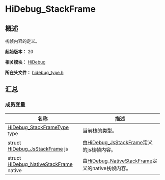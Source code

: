 # HiDebug_StackFrame

## 概述

栈帧内容的定义。

**起始版本：** 20

**相关模块：** [HiDebug](capi-hidebug.md)

**所在头文件：** [hidebug_type.h](capi-hidebug-type-h.md)

## 汇总

### 成员变量

| 名称                                                                           | 描述                                              |
|------------------------------------------------------------------------------|-------------------------------------------------|
| [HiDebug_StackFrameType](capi-hidebug-type-h.md#hidebug_stackframetype) type | 当前栈的类型。                                         |
| struct [HiDebug_JsStackFrame](capi-hidebug-hidebug-jsstackframe.md) js       | 由[HiDebug_JsStackFrame](capi-hidebug-hidebug-jsstackframe.md)定义的js栈帧内容。         |
| struct [HiDebug_NativeStackFrame](capi-hidebug-hidebug-nativestackframe.md) native                                   | 由[HiDebug_NativeStackFrame](capi-hidebug-hidebug-nativestackframe.md)定义的native栈帧内容。 |


